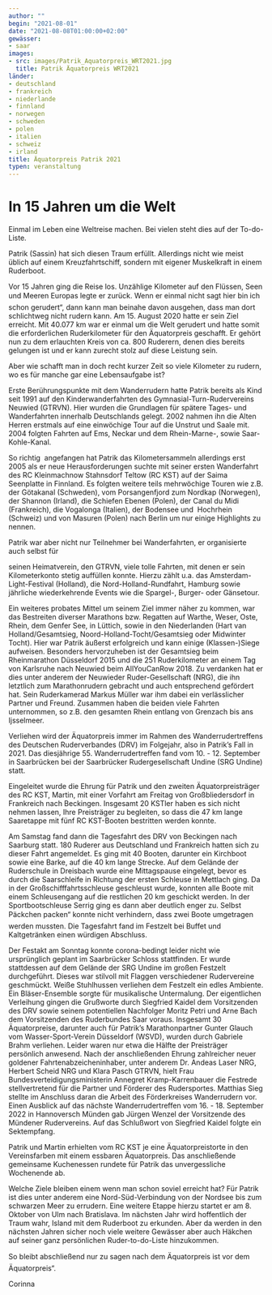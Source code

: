 ```yaml
---
author: ""
begin: "2021-08-01"
date: "2021-08-08T01:00:00+02:00"
gewässer:
- saar
images:
- src: images/Patrik_Aquatorpreis_WRT2021.jpg
  title: Patrik Äquatorpreis WRT2021
länder:
- deutschland
- frankreich
- niederlande
- finnland
- norwegen
- schweden
- polen
- italien
- schweiz
- irland
title: Äquatorpreis Patrik 2021
typen: veranstaltung
---
```




# In 15 Jahren um die Welt


Einmal im Leben eine Weltreise machen. Bei vielen steht dies auf der To-do-Liste.

Patrik (Sassin) hat sich diesen Traum erfüllt. Allerdings nicht wie meist üblich auf einem Kreuzfahrtschiff, sondern mit eigener Muskelkraft in einem Ruderboot.

Vor 15 Jahren ging die Reise los. Unzählige Kilometer auf den Flüssen, Seen und Meeren Europas legte er zurück. Wenn er einmal nicht sagt hier bin ich schon gerudert“, dann kann man beinahe davon ausgehen, dass man dort schlichtweg nicht rudern kann. Am 15. August 2020 hatte er sein Ziel erreicht. Mit 40.077 km war er einmal um die Welt gerudert und hatte somit die erforderlichen Ruderkilometer für den Äquatorpreis geschafft. Er gehört nun zu dem erlauchten Kreis von ca. 800 Ruderern, denen dies bereits gelungen ist und er kann zurecht stolz auf diese Leistung sein.

Aber wie schafft man in doch recht kurzer Zeit so viele Kilometer zu rudern, wo es für manche gar eine Lebensaufgabe ist?

Erste Berührungspunkte mit dem Wanderrudern hatte Patrik bereits als Kind seit 1991 auf den Kinderwanderfahrten des Gymnasial-Turn-Rudervereins Neuwied (GTRVN). Hier wurden die Grundlagen für spätere Tages- und Wanderfahrten innerhalb Deutschlands gelegt. 2002 nahmen ihn die Alten Herren erstmals auf eine einwöchige Tour auf die Unstrut und Saale mit. 2004 folgten Fahrten auf Ems, Neckar und dem Rhein-Marne-, sowie Saar-Kohle-Kanal.

So richtig  angefangen hat Patrik das Kilometersammeln allerdings erst 2005 als er neue Herausforderungen suchte mit seiner ersten Wanderfahrt des RC Kleinmachnow Stahnsdorf Teltow (RC KST) auf der Saima Seenplatte in Finnland. Es folgten weitere teils mehrwöchige Touren wie z.B. der Götakanal (Schweden), vom Porsangenfjord zum Nordkap (Norwegen), der Shannon (Irland), die Schiefen Ebenen (Polen), der Canal du Midi (Frankreich), die Vogalonga (Italien), der Bodensee und  Hochrhein (Schweiz) und von Masuren (Polen) nach Berlin um nur einige Highlights zu nennen.

Patrik war aber nicht nur Teilnehmer bei Wanderfahrten, er organisierte auch selbst für

seinen Heimatverein, den GTRVN, viele tolle Fahrten, mit denen er sein Kilometerkonto stetig auffüllen konnte. Hierzu zählt u.a. das Amsterdam-Light-Festival (Holland), die Nord-Holland-Rundfahrt, Hamburg sowie jährliche wiederkehrende Events wie die Spargel-, Burger- oder Gänsetour.

Ein weiteres probates Mittel um seinem Ziel immer näher zu kommen, war das Bestreiten diverser Marathons bzw. Regatten auf Warthe, Weser, Oste, Rhein, dem Genfer See, in Lüttich, sowie in den Niederlanden (Hart van Holland/Gesamtsieg, Noord-Holland-Tocht/Gesamtsieg oder Midwinter Tocht). Hier war Patrik äußerst erfolgreich und kann einige (Klassen-)Siege aufweisen. Besonders hervorzuheben ist der Gesamtsieg beim Rheinmarathon Düsseldorf 2015 und die 251 Ruderkilometer an einem Tag von Karlsruhe nach Neuwied beim AllYouCanRow 2018. Zu verdanken hat er dies unter anderem der Neuwieder Ruder-Gesellschaft (NRG), die ihn letztlich zum Marathonrudern gebracht und auch entsprechend gefördert hat. Sein Ruderkamerad Markus Müller war ihm dabei ein verlässlicher Partner und Freund. Zusammen haben die beiden viele Fahrten unternommen, so z.B. den gesamten Rhein entlang von Grenzach bis ans Ijsselmeer.

Verliehen wird der Äquatorpreis immer im Rahmen des Wanderrudertreffens des Deutschen Ruderverbandes (DRV) im Folgejahr, also in Patrik’s Fall in 2021. Das diesjährige 55. Wanderrudertreffen fand vom 10. - 12. September in Saarbrücken bei der Saarbrücker Rudergesellschaft Undine (SRG Undine) statt.

Eingeleitet wurde die Ehrung für Patrik und den zweiten Äquatorpreisträger des RC KST, Martin, mit einer Vorfahrt am Freitag von Großbliedersdorf in Frankreich nach Beckingen. Insgesamt 20 KSTler haben es sich nicht nehmen lassen, Ihre Preisträger zu begleiten, so dass die 47 km lange Saaretappe mit fünf RC KST-Booten bestritten werden konnte.

Am Samstag fand dann die Tagesfahrt des DRV von Beckingen nach Saarburg statt. 180 Ruderer aus Deutschland und Frankreich hatten sich zu dieser Fahrt angemeldet. Es ging mit 40 Booten, darunter ein Kirchboot sowie eine Barke, auf die 40 km lange Strecke. Auf dem Gelände der Ruderschule in Dreisbach wurde eine Mittagspause eingelegt, bevor es durch die Saarschleife in Richtung der ersten Schleuse in Mettlach ging. Da in der Großschifffahrtsschleuse geschleust wurde, konnten alle Boote mit einem Schleusengang auf die restlichen 20 km geschickt werden. In der Sportbootschleuse Serrig ging es dann aber deutlich enger zu. Selbst Päckchen packen“ konnte nicht verhindern, dass zwei Boote umgetragen werden mussten. Die Tagesfahrt fand im Festzelt bei Buffet und Kaltgetränken einen würdigen Abschluss.

Der Festakt am Sonntag konnte corona-bedingt leider nicht wie ursprünglich geplant im Saarbrücker Schloss stattfinden. Er wurde stattdessen auf dem Gelände der SRG Undine im großen Festzelt durchgeführt. Dieses war stilvoll mit Flaggen verschiedener Rudervereine geschmückt. Weiße Stuhlhussen verliehen dem Festzelt ein edles Ambiente. Ein Bläser-Ensemble sorgte für musikalische Untermalung. Der eigentlichen Verleihung gingen die Grußworte durch Siegfried Kaidel dem Vorsitzenden des DRV sowie seinem potentiellen Nachfolger Moritz Petri und Arne Bach dem Vorsitzenden des Ruderbundes Saar voraus. Insgesamt 30 Äquatorpreise, darunter auch für Patrik’s Marathonpartner Gunter Glauch vom Wasser-Sport-Verein Düsseldorf (WSVD), wurden durch Gabriele Brahm verliehen. Leider waren nur etwa die Hälfte der Preisträger persönlich anwesend. Nach der anschließenden Ehrung zahlreicher neuer goldener Fahrtenabzeicheninhaber, unter anderem Dr. Andeas Laser NRG, Herbert Scheid NRG und Klara Pasch GTRVN, hielt Frau Bundesverteidigungsministerin Annegret Kramp-Karrenbauer die Festrede stellvertretend für die Partner und Förderer des Rudersportes. Matthias Sieg stellte im Anschluss daran die Arbeit des Förderkreises Wanderrudern vor. Einen Ausblick auf das nächste Wanderrudertreffen vom 16. - 18. September 2022 in Hannoversch Münden gab Jürgen Wenzel der Vorsitzende des Mündener Rudervereins. Auf das Schlußwort von Siegfried Kaidel folgte ein Sektempfang.

Patrik und Martin erhielten vom RC KST je eine Äquatorpreistorte in den Vereinsfarben mit einem essbaren Äquatorpreis. Das anschließende gemeinsame Kuchenessen rundete für Patrik das unvergessliche Wochenende ab.

Welche Ziele bleiben einem wenn man schon soviel erreicht hat? Für Patrik ist dies unter anderem eine Nord-Süd-Verbindung von der Nordsee bis zum schwarzen Meer zu errudern. Eine weitere Etappe hierzu startet er am 8. Oktober von Ulm nach Bratislava. Im nächsten Jahr wird hoffentlich der Traum wahr, Island mit dem Ruderboot zu erkunden. Aber da werden in den nächsten Jahren sicher noch viele weitere Gewässer aber auch Häkchen auf seiner ganz persönlichen Ruder-to-do-Liste hinzukommen.

So bleibt abschließend nur zu sagen nach dem Äquatorpreis ist vor dem Äquatorpreis“.

Corinna

